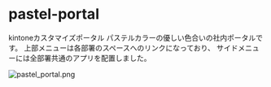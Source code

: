 # pastel-portal
kintoneカスタマイズポータル
パステルカラーの優しい色合いの社内ポータルです。
上部メニューは各部署のスペースへのリンクになっており、
サイドメニューには全部署共通のアプリを配置しました。

![pastel_portal.png](https://github.com/y-take/pastel-portal/blob/master/img/pastel_portal.png)
